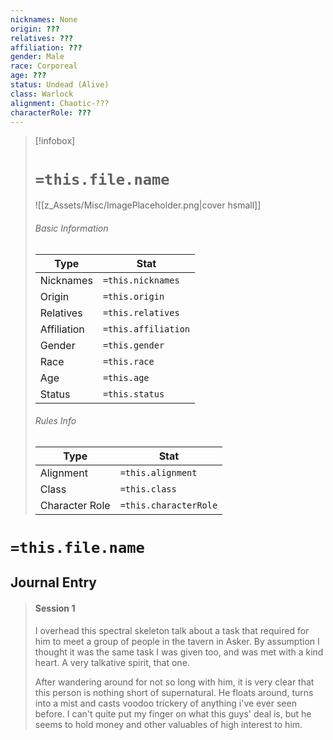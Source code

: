 ```yaml
---
nicknames: None
origin: ???
relatives: ???
affiliation: ???
gender: Male
race: Corporeal
age: ???
status: Undead (Alive)
class: Warlock
alignment: Chaotic-???
characterRole: ???
---
```


> [!infobox]
> # `=this.file.name`
> ![[z_Assets/Misc/ImagePlaceholder.png|cover hsmall]]
> ###### Basic Information
> Type |  Stat |
> ---|---|
> Nicknames | `=this.nicknames` |
> Origin | `=this.origin` |
> Relatives | `=this.relatives` |
> Affiliation | `=this.affiliation` |
> Gender | `=this.gender` |
> Race | `=this.race` |
> Age | `=this.age` |
> Status | `=this.status` |
> ###### Rules Info
> Type |  Stat |
> ---|---|
> Alignment | `=this.alignment` |
> Class | `=this.class` |
> Character Role | `=this.characterRole` |

# `=this.file.name`
## Journal Entry
>#### Session 1
> I overhead this spectral skeleton talk about a task that required for him to meet a group of people in the tavern in Asker. By assumption I thought it was the same task I was given too, and was met with a kind heart. A very talkative spirit, that one.
> 
> After wandering around for not so long with him, it is very clear that this person is nothing short of supernatural. He floats around, turns into a mist and casts voodoo trickery of anything i've ever seen before. I can't quite put my finger on what this guys' deal is, but he seems to hold money and other valuables of high interest to him.